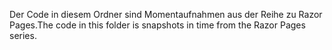 <span data-ttu-id="e1ead-101">Der Code in diesem Ordner sind Momentaufnahmen aus der Reihe zu Razor Pages.</span><span class="sxs-lookup"><span data-stu-id="e1ead-101">The code in this folder is snapshots in time from the Razor Pages series.</span></span>
